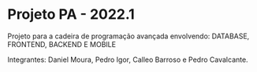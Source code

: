 # Projeto PA - 2022.1 
Projeto para a cadeira de programação avançada envolvendo: DATABASE, FRONTEND, BACKEND E MOBILE 

Integrantes: Daniel Moura, Pedro Igor, Calleo Barroso e Pedro Cavalcante.

